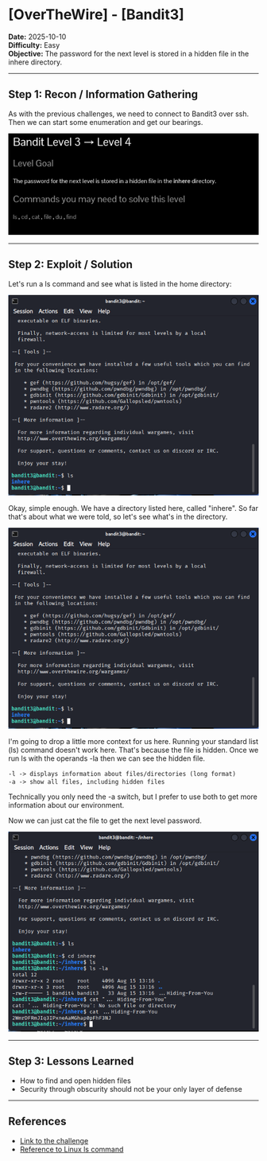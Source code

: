 # [OverTheWire] - [Bandit3]

**Date:** 2025-10-10  
**Difficulty:** Easy   
**Objective:** The password for the next level is stored in a hidden file in the inhere directory.

---

## Step 1: Recon / Information Gathering
As with the previous challenges, we need to connect to Bandit3 over ssh. Then we can start some enumeration and get our bearings.

![Screenshot of challenge text](/Assets/bandit4.png)

---

## Step 2: Exploit / Solution
Let's run a ls command and see what is listed in the home directory:

![Screenshot of home directory](/Assets/bandit4_ls.png)

Okay, simple enough. We have a directory listed here, called "inhere". So far that's about what we were told, so let's see what's in the directory.

![Screenshot of home directory](/Assets/bandit4_ls.png)

I'm going to drop a little more context for us here. Running your standard list (ls) command doesn't work here. That's because the file is hidden. Once we run ls with the operands -la then we can see the hidden file. 

    -l -> displays information about files/directories (long format)
    -a -> show all files, including hidden files

Technically you only need the -a switch, but I prefer to use both to get more information about our environment. 

Now we can just cat the file to get the next level password. 

![Screenshot of home directory](/Assets/bandit4_file_contents.png)


---

## Step 3: Lessons Learned
- How to find and open hidden files  
- Security through obscurity should not be your only layer of defense  


---

## References
- [Link to the challenge](https://overthewire.org/wargames/bandit/bandit4.html)   
- [Reference to Linux ls command](https://www.geeksforgeeks.org/linux-unix/ls-command-in-linux/)